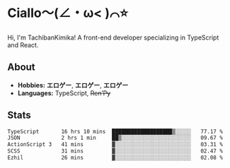 # Ciallo～(∠・ω< )⌒⭐️

Hi, I'm TachibanKimika! A front-end developer specializing in TypeScript and React.

## About
- **Hobbies:** **エロゲー**, **エロゲー**, **エロゲー**
- **Languages:** TypeScript, ~~Ren’Py~~

## Stats
<!--START_SECTION:waka-->

```txt
TypeScript       16 hrs 10 mins  ███████████████████▒░░░░░   77.17 %
JSON             2 hrs 1 min     ██▒░░░░░░░░░░░░░░░░░░░░░░   09.67 %
ActionScript 3   41 mins         ▓░░░░░░░░░░░░░░░░░░░░░░░░   03.31 %
SCSS             31 mins         ▓░░░░░░░░░░░░░░░░░░░░░░░░   02.47 %
Ezhil            26 mins         ▓░░░░░░░░░░░░░░░░░░░░░░░░   02.08 %
```

<!--END_SECTION:waka-->

<!-- ![Metrics](https://metrics.lecoq.io/TachibanaKimika?template=classic&base.activity=0&base.community=0&base.repositories=0&languages=1&isocalendar=1&isocalendar.duration=half-year&languages.limit=8&languages.sections=most-used&languages.colors=github&languages.threshold=0%25&languages.indepth=false&languages.recent.load=300&languages.recent.days=14&config.timezone=Asia%2FShanghai)
 -->
